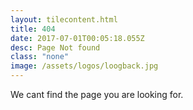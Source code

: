 ```yaml
---
layout: tilecontent.html
title: 404
date: 2017-07-01T00:05:18.055Z
desc: Page Not found
class: "none"
image: /assets/logos/loogback.jpg
---
```


We cant find the page you are looking for.
